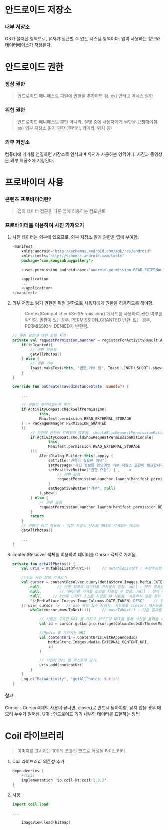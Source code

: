 # 안드로이드 저장소 
### 내부 저장소
OS가 설치된 영역으로, 유저가 접근할 수 없는 시스템 영역이다. 
앱이 사용하는 정보와 데이터베이스가 저장된다. 

# 안드로이드 권한 
### 정상 권한
> 안드로이드 매니페스트 파일에 권한을 추가하면 됨.
> ex) 인터넷 엑세스 권한 

### 위험 권한
> 안드로이드 매니페스트 뿐만 아니라, 실행 중에 사용자에게 권한을 요청해야함. 
> ex) 외부 저장소 읽기 권한 (갤러리, 카메라, 위치 등)

### 외부 저장소
컴퓨터에 기기를 연결하면 저장소로 인식되며 유저가 사용하는 영역이다. 
사진과 동영상은 외부 저장소에 저장된다. 

# 프로바이더 사용
### 콘텐츠 프로바이더란? 
> 앱의 데이터 접근을 다른 앱에 허용하는 컴포넌트 

### 프로바이더를 이용하여 사진 가져오기
1. 사진 데이터는 외부에 있으므로, 외부 저장소 읽기 권한을 앱에 부여함.
    ~~~kotlin
    <manifest 
        xmlns:android="http://schemas.android.com/apk/res/android"
        xmlns:tools="http://schemas.android.com/tools"
        package="com.kongsub.mygallery">
            
        <uses-permission android:name="android.permission.READ_EXTERNAL_STORAGE"/>

        <application
        ...
        </application>
    </manifest>
    ~~~
    
2. 외부 저장소 읽기 권한은 위험 권한으로 사용자에게 권한을 허용하도록 해야함.
    > ContextCompat.checkSelfPermission() 메서드를 사용하여 권한 여부를 확인함. 
    > 권한이 있는경우, PERMISSION_GRANTED 반환. 없는 경우, PERMISSION_DENIED가 반환됨.
    ~~~kotlin
    // 권한 요청에 대한 결과 처리
    private val requestPermissionLauncher = registerForActivityResult(ActivityResultContracts.RequestPermission()) { isGranted ->
        if(isGranted){
            // 권한 허용됨
            getAllPhotos()
        } else {
            // 권한 거부
            Toast.makeText(this, "권한 거부 됨", Toast.LENGTH_SHORT).show()
        }
    }
    
    override fun onCreate(savedInstanceState: Bundle?) {
        
        ...

        // 권한이 부여되었는지 확인.
        if(ActivityCompat.checkSelfPermission(
                this,
                Manifest.permission.READ_EXTERNAL_STORAGE
        ) != PackageManager.PERMISSION_GRANTED
        ){
            // 이전에 권한이 부여되지 않았음. shouldShowRequestPermissionRationale : 사용자가 이전에 권한 요청을 거부했는지의 여부
            if(ActivityCompat.shouldShowRequestPermissionRationale(
                    this,
                    Manifest.permission.READ_EXTERNAL_STORAGE
            )){
                AlertDialog.Builder(this).apply {
                    setTitle("권한이 필요한 이유")
                    setMessage("사진 정보를 얻으려면 외부 저장소 권한이 필요합니다.")
                    setPositiveButton("권한 요청") {_, _ ->
                        // 권한 요청
                        requestPermissionLauncher.launch(Manifest.permission.READ_EXTERNAL_STORAGE)
                    }
                    setNegativeButton("거부", null)
                }.show()
            } else {
                // 권한 요청
                requestPermissionLauncher.launch(Manifest.permission.READ_EXTERNAL_STORAGE)
            }
            return
        }
        // 권한이 이미 허용됨 - 외부 저장소 사진을 URI로 가져오는 메소드 
        getAllPhotos()
        
        ...
    }
    ~~~

3. contentResolver 객체를 이용하여 데이터를 Cursor 객체로 가져옴.
    ~~~kotlin
    private fun getAllPhotos() {
        val uris = mutableListOf<Uri>()     // mutableListOf : 수정가능한 리스트

        //모든 사진 정보 가져오기
        val cursor = contentResolver.query(MediaStore.Images.Media.EXTERNAL_CONTENT_URI,    // 어떤 데이터를 가져오는지를 URL 형태로 지정함. EXTERNAL_CONTENT_URI: 외부 저장소를 가르키는 URI
            null,       // 어떤 항목의 데이터를 가져올지 정함. null : 모든 항목을 가져온다.
            null,        // 데이터를 가져올 조건을 지정할 수 있음. null : 전체 데이터를 가져온다.
            null,     // 3번째 인자와 조건을 지정할 때 사용함. 사용하지 않을 경우 null
            "${MediaStore.Images.ImageColumns.DATE_TAKEN} DESC"    // 정렬 방법을 지정함. (사진이 찍힌 날짜의 내림차순 정렬)
        )?.use{ cursor ->   // use 확장 함수 사용시, 자동으로 close() 메서드를 호출함.
            while(cursor.moveToNext()){     // moveToNext() : 다음 결과를 true 로 반환한다.

                // 사진은 고유한 URI 를 가지고 있으므로 URI를 통해 사진을 불러올 수 있음.
                val id = cursor.getLong(cursor.getColumnIndexOrThrow(MediaStore.Images.Media._ID))

                //Media 를 가리키는 URI
                val contentUri = ContentUris.withAppendedId(
                    MediaStore.Images.Media.EXTERNAL_CONTENT_URI,
                    id
                )

                // 사진의 Uri 들 리스트에 담기.
                uris.add(contentUri)
            }
        }
        Log.d("MainActivity", "getAllPhotos: $uris")
    }
    ~~~

#### 참고 
Cursor : Cursor객체의 사용이 끝나면, close()로 반드시 닫아야함. 닫지 않을 경우 메모리 누수가 일어남. 
URI : 안드로이드 기기 내부의 데이터를 표현하는 방법 



# Coil 라이브러리
> 이미지를 표시하는 100% 코틀린 코드로 작성된 라이브러리.

1. Coil 라이브러리 의존성 추가
    ~~~kotlin
    dependencies {
        //Coil
        implementation 'io.coil-kt:coil:1.3.2'
    }
    ~~~


2. 사용
    ~~~kotlin
    import coil.load

    ...

        imageView.load(bitmap)
    ~~~
